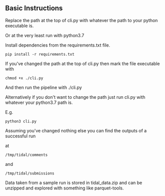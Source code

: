 ## Basic Instructions

Replace the path at the top of cli.py with whatever the path to your python executable is.

Or at the very least run with python3.7

Install dependencies from the requirements.txt file.

`pip install -r requirements.txt`

If you've changed the path at the top of cli.py then mark the file executable with

`chmod +x ./cli.py`

And then run the pipeline with ./cli.py

Alternatively if you don't want to change the path just run cli.py with whatever your python3.7 path is.

E.g.

`python3 cli.py`

Assuming you've changed nothing else you can find the outputs of a successful run

at 

`/tmp/tidal/comments`

and 

`/tmp/tidal/submissions`

Data taken from a sample run is stored in tidal_data.zip and can be unzipped and explored with something like parquet-tools.


